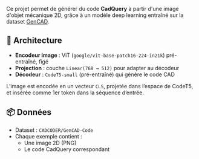 Ce projet permet de générer du code **CadQuery** à partir d'une image d'objet mécanique 2D, grâce à un modèle deep learning entraîné sur la dataset [GenCAD](https://huggingface.co/datasets/CADCODER/GenCAD-Code).

## 🔧 Architecture

- **Encodeur image** : ViT (`google/vit-base-patch16-224-in21k`) pré-entraîné, figé
- **Projection** : couche `Linear(768 → 512)` pour adapter au décodeur
- **Décodeur** : `CodeT5-small` (pré-entraîné) qui génère le code CAD

L’image est encodée en un vecteur `CLS`, projetée dans l’espace de CodeT5, et insérée comme 1er token dans la séquence d’entrée.

## 📦 Données

- Dataset : `CADCODER/GenCAD-Code`
- Chaque exemple contient :
  - Une image 2D (PNG)
  - Le code CadQuery correspondant
